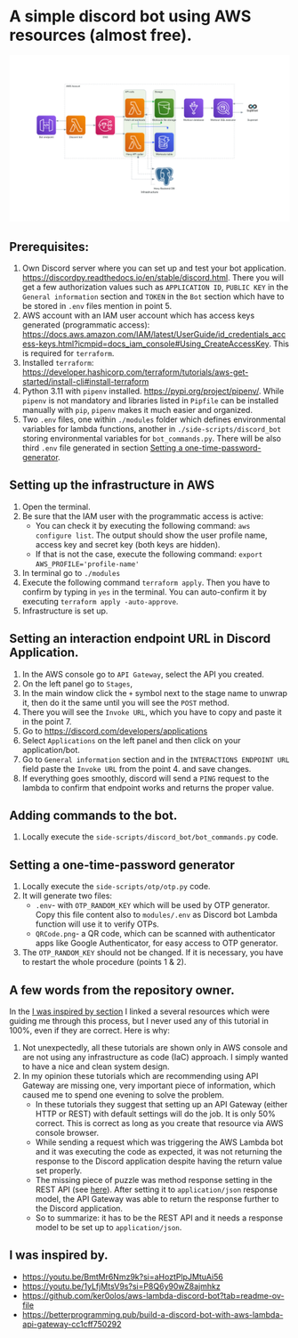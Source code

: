 # A simple discord bot using AWS resources (almost free).

![infrastructure_diagram](./side-scripts/infrastructure-diagram/infrastructure.png)

## Prerequisites:
1. Own Discord server where you can set up and test your bot application. https://discordpy.readthedocs.io/en/stable/discord.html. There you will get a few authorization values such as `APPLICATION ID`, `PUBLIC KEY` in the `General information` section and `TOKEN` in the `Bot` section which have to be stored in `.env` files mention in point 5.
2. AWS account with an IAM user account which has access keys generated (programmatic access): https://docs.aws.amazon.com/IAM/latest/UserGuide/id_credentials_access-keys.html?icmpid=docs_iam_console#Using_CreateAccessKey. This is required for `terraform`.
3. Installed `terraform`: https://developer.hashicorp.com/terraform/tutorials/aws-get-started/install-cli#install-terraform
4. Python 3.11 with `pipenv` installed. https://pypi.org/project/pipenv/. While `pipenv` is not mandatory and libraries listed in `Pipfile` can be installed manually with `pip`, `pipenv` makes it much easier and organized.
5. Two `.env` files, one within `./modules` folder which defines environmental variables for lambda functions, another in `./side-scripts/discord_bot` storing environmental variables for `bot_commands.py`. There will be also third `.env` file generated in section [Setting a one-time-password-generator](#setting-a-one-time-password-generator). 

## Setting up the infrastructure in AWS
1. Open the terminal.
2. Be sure that the IAM user with the programmatic access is active:
   - You can check it by executing the following command: `aws configure list`. The output should show the user profile name, access key and secret key (both keys are hidden).
   - If that is not the case, execute the following command: `export AWS_PROFILE='profile-name'`
3. In terminal go to `./modules`
4. Execute the following command `terraform apply`. Then you have to confirm by typing in `yes` in the terminal. You can auto-confirm it by executing `terraform apply -auto-approve`.
5. Infrastructure is set up.

## Setting an interaction endpoint URL in Discord Application.
1. In the AWS console go to `API Gateway`, select the API you created.
2. On the left panel go to `Stages`, 
3. In the main window click the `+` symbol next to the stage name to unwrap it, then do it the same until you will see the `POST` method.
4. There you will see the `Invoke URL`, which you have to copy and paste it in the point 7.
5. Go to https://discord.com/developers/applications
6. Select `Applications` on the left panel and then click on your application/bot.
7. Go to `General information` section and in the `INTERACTIONS ENDPOINT URL` field paste the `Invoke URL` from the point 4. and save changes.
8. If everything goes smoothly, discord will send a `PING` request to the lambda to confirm that endpoint works and returns the proper value.

## Adding commands to the bot.
1. Locally execute the `side-scripts/discord_bot/bot_commands.py` code.

## Setting a one-time-password generator
1. Locally execute the `side-scripts/otp/otp.py` code.
2. It will generate two files:
   - `.env`- with `OTP_RANDOM_KEY` which will be used by OTP generator. Copy this file content also to `modules/.env` as Discord bot Lambda function will use it to verify OTPs.
   - `QRCode.png`- a QR code, which can be scanned with authenticator apps like Google Authenticator, for easy access to OTP generator.
3. The `OTP_RANDOM_KEY` should not be changed. If it is necessary, you have to restart the whole procedure (points 1 & 2).

## A few words from the repository owner.
In the [I was inspired by section](#i-was-inspired-by) I linked a several resources which were guiding me through this process, but I never used any of this tutorial in 100%, even if they are correct. Here is why:
1. Not unexpectedly, all these tutorials are shown only in AWS console and are not using any infrastructure as code (IaC) approach. I simply wanted to have a nice and clean system design. 
2. In my opinion these tutorials which are recommending using API Gateway are missing one, very important piece of information, which caused me to spend one evening to solve the problem. 
   - In these tutorials they suggest that setting up an API Gateway (either HTTP or REST) with default settings will do the job. It is only 50% correct. This is correct as long as you create that resource via AWS console browser.
   - While sending a request which was triggering the AWS Lambda bot and it was executing the code as expected, it was not returning the response to the Discord application despite having the return value set properly.
   - The missing piece of puzzle was method response setting in the REST API (see [here](https://github.com/BTurkowyd/silka/blob/main/modules/api_gateway.tf#L18)). After setting it to `application/json` response model, the API Gateway was able to return the response further to the Discord application.
   - So to summarize: it has to be the REST API and it needs a response model to be set up to `application/json`.

## I was inspired by.
- https://youtu.be/BmtMr6Nmz9k?si=aHoztPlpJMtuAi56
- https://youtu.be/1yLfjMtsV9s?si=P8Q6y90wZ8ajmhkz
- https://github.com/ker0olos/aws-lambda-discord-bot?tab=readme-ov-file
- https://betterprogramming.pub/build-a-discord-bot-with-aws-lambda-api-gateway-cc1cff750292